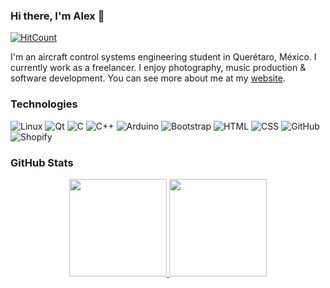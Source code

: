 ### Hi there, I'm Alex 👋

[![HitCount](http://hits.dwyl.com/alex-spataru/alex-spataru.svg)](http://hits.dwyl.com/alex-spataru/alex-spataru)

I'm an aircraft control systems engineering student in Querétaro, México. I currently work as a freelancer. I enjoy photography, music production & software development. You can see more about me at my [website](https://github.com/alex-spataru).

### Technologies

![Linux](https://img.shields.io/badge/-Linux-05122A?style=flat&logo=Linux)
![Qt](https://img.shields.io/badge/-Qt-05122A?style=flat&logo=Qt)
![C](https://img.shields.io/badge/-C-05122A?style=flat&logo=C)
![C++](https://img.shields.io/badge/-C++-05122A?style=flat&logo=C%2B%2B)
![Arduino](https://img.shields.io/badge/-Arduino-05122A?style=flat&logo=Arduino)
![Bootstrap](https://img.shields.io/badge/-Bootstrap-05122A?style=flat&logo=bootstrap)
![HTML](https://img.shields.io/badge/-HTML-05122A?style=flat&logo=HTML5)
![CSS](https://img.shields.io/badge/-CSS-05122A?style=flat&logo=CSS3&logoColor=1572B6)
![GitHub](https://img.shields.io/badge/-GitHub-05122A?style=flat&logo=github)
![Shopify](https://img.shields.io/badge/-Shopify-05122A?style=flat&logo=shopify)

### GitHub Stats

<div align="center">
<a href="https://alex-spataru.com">
  <img height="156px" src="https://github-readme-stats.vercel.app/api?username=alex-spataru&hide_border=false&show_icons=true&include_all_commits=true&count_private=true&line_height=21&theme=vue" />
  <img height="156px" src="https://github-readme-stats.vercel.app/api/top-langs/?username=alex-spataru&hide=asl&hide_border=false&layout=compact&langs_count=7&theme=vue"/>
</a>
</div>
